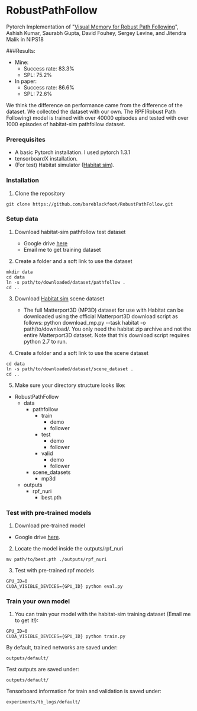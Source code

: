 # RobustPathFollow
Pytorch Implementation of "[Visual Memory for Robust Path Following](https://papers.nips.cc/paper/7357-visual-memory-for-robust-path-following.pdf)", Ashish Kumar, Saurabh Gupta, David Fouhey, Sergey Levine, and Jitendra Malik
in NIPS18

###Results:
- Mine:
    * Success rate: 83.3%
    * SPL: 75.2%
- In paper:
    * Success rate: 86.6%
    * SPL: 72.6%
    
We think the difference on performance came from the difference of the dataset. We collected the dataset with our own.
The RPF(Robust Path Following) model is trained with over 40000 episodes and tested with over 1000 episodes of habitat-sim pathfollow dataset.

### Prerequisites
  - A basic Pytorch installation. I used pytorch 1.3.1
  - tensorboardX installation.
  - (For test) Habitat simulator ([Habitat sim](https://github.com/facebookresearch/habitat-sim)).
  
 
### Installation
1. Clone the repository
  ```Shell
  git clone https://github.com/bareblackfoot/RobustPathFollow.git
  ```


### Setup data
1. Download habitat-sim pathfollow test dataset
    - Google drive [here](https://drive.google.com/drive/folders/1-a3dU6oqNX4Hdu5HXTbUHGQQ1A0E51CM?usp=sharing) 
    - Email me to get training dataset
    
2. Create a folder and a soft link to use the dataset
  ```Shell
  mkdir data
  cd data
  ln -s path/to/downloaded/dataset/pathfollow .
  cd ..
  ```

3. Download [Habitat sim](https://github.com/facebookresearch/habitat-sim) scene dataset
    - The full Matterport3D (MP3D) dataset for use with Habitat can be downloaded using the official Matterport3D download script as follows: python download_mp.py --task habitat -o path/to/download/. You only need the habitat zip archive and not the entire Matterport3D dataset. Note that this download script requires python 2.7 to run.

4. Create a folder and a soft link to use the scene dataset
  ```Shell
  cd data
  ln -s path/to/downloaded/dataset/scene_dataset .
  cd ..
  ```

5. Make sure your directory structure looks like:
  * RobustPathFollow
    * data
        * pathfollow
            * train
                * demo
                * follower
            * test
                * demo
                * follower
            * valid
                * demo
                * follower
        * scene_datasets
            * mp3d
    * outputs
        * rpf_nuri
            * best.pth
   
   
### Test with pre-trained models
1. Download pre-trained model
  - Google drive [here](https://drive.google.com/file/d/1Qd9FOAYf82kyUBezeg5aKA4e5Hp3jJB8/view?usp=sharing).
 
2. Locate the model inside the outputs/rpf_nuri
  ```Shell
  mv path/to/best.pth ./outputs/rpf_nuri
  ```
3. Test with pre-trained rpf models
  ```Shell
  GPU_ID=0
  CUDA_VISIBLE_DEVICES={GPU_ID} python eval.py
  ```

### Train your own model
1. You can train your model with the habitat-sim training dataset (Email me to get it!):
  ```Shell
  GPU_ID=0
  CUDA_VISIBLE_DEVICES={GPU_ID} python train.py
  ```

By default, trained networks are saved under:

```
outputs/default/
```

Test outputs are saved under:

```
outputs/default/
```

Tensorboard information for train and validation is saved under:

```
experiments/tb_logs/default/
```
